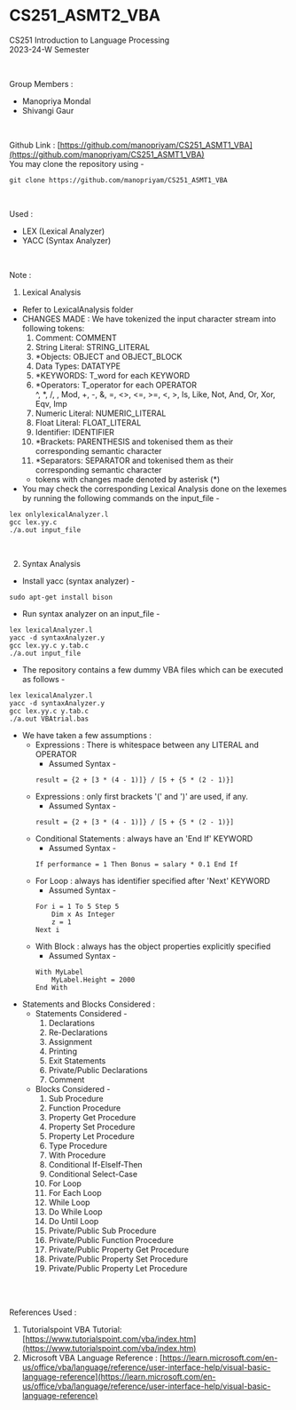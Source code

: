 # CS251_ASMT2_VBA

CS251 Introduction to Language Processing <br>
2023-24-W Semester <br>

<br>

Group Members : <br>
- Manopriya Mondal <br>
- Shivangi Gaur <br>

<br>

Github Link : [https://github.com/manopriyam/CS251_ASMT1_VBA](https://github.com/manopriyam/CS251_ASMT1_VBA) <br>
You may clone the repository using -
```
git clone https://github.com/manopriyam/CS251_ASMT1_VBA
```

<br>

Used : <br>
- LEX (Lexical Analyzer) <br>
- YACC (Syntax Analyzer) <br>

<br>

Note : <br>
1. Lexical Analysis <br>
- Refer to LexicalAnalysis folder
- CHANGES MADE : We have tokenized the input character stream into following tokens:
    1. Comment: COMMENT	
    2. String Literal: STRING_LITERAL
    3. *Objects: OBJECT and OBJECT_BLOCK
    4. Data Types: DATATYPE
    5. *KEYWORDS: T_word for each KEYWORD
    6. *Operators: T_operator for each OPERATOR <br>
        ^, *, /, \, Mod, +, -, &, =, <>, <=, >=, <, >, Is, Like, Not, And, Or, Xor, Eqv, Imp
    7. Numeric Literal: NUMERIC_LITERAL
    8. Float Literal: FLOAT_LITERAL
    9. Identifier: IDENTIFIER
    10. *Brackets: PARENTHESIS and tokenised them as their corresponding semantic character
    11. *Separators: SEPARATOR and tokenised them as their corresponding semantic character
    - tokens with changes made denoted by asterisk (*)
- You may check the corresponding Lexical Analysis done on the lexemes by running the following commands on the input_file -
```
lex onlylexicalAnalyzer.l
gcc lex.yy.c
./a.out input_file
```

<br>

2. Syntax Analysis <br>
- Install yacc (syntax analyzer) -
```
sudo apt-get install bison
```
- Run syntax analyzer on an input_file -
```
lex lexicalAnalyzer.l
yacc -d syntaxAnalyzer.y
gcc lex.yy.c y.tab.c
./a.out input_file
```
- The repository contains a few dummy VBA files which can be executed as follows - 
```
lex lexicalAnalyzer.l
yacc -d syntaxAnalyzer.y
gcc lex.yy.c y.tab.c
./a.out VBAtrial.bas
```
- We have taken a few assumptions :
    - Expressions : There is whitespace between any LITERAL and OPERATOR <br>
        - Assumed Syntax -
        ```
        result = {2 + [3 * (4 - 1)]} / [5 + {5 * (2 - 1)}]
        ```
    - Expressions : only first brackets '(' and ')' are used, if any. <br>
        - Assumed Syntax -
        ```
        result = {2 + [3 * (4 - 1)]} / [5 + {5 * (2 - 1)}]
        ```
    - Conditional Statements : always have an 'End If' KEYWORD <br>
        - Assumed Syntax -
        ```
        If performance = 1 Then Bonus = salary * 0.1 End If 
        ```
    - For Loop : always has identifier specified after 'Next' KEYWORD <br>
        - Assumed Syntax -
        ```
        For i = 1 To 5 Step 5   
            Dim x As Integer
            z = 1 
        Next i
        ```
    - With Block : always has the object properties explicitly specified <br>
        - Assumed Syntax -
        ```
        With MyLabel 
            MyLabel.Height = 2000 
        End With
        ```
- Statements and Blocks Considered :
    - Statements Considered -
        1. Declarations
        2. Re-Declarations
        3. Assignment
        4. Printing
        5. Exit Statements
        6. Private/Public Declarations
        7. Comment
    - Blocks Considered -
        1. Sub Procedure
        2. Function Procedure
        3. Property Get Procedure
        4. Property Set Procedure
        5. Property Let Procedure
        6. Type Procedure
        7. With Procedure
        8. Conditional If-ElseIf-Then
        9. Conditional Select-Case
        10. For Loop
        11. For Each Loop
        12. While Loop
        13. Do While Loop
        14. Do Until Loop
        15. Private/Public Sub Procedure
        16. Private/Public Function Procedure
        17. Private/Public Property Get Procedure
        18. Private/Public Property Set Procedure
        19. Private/Public Property Let Procedure
        
<br>
<br>

References Used : <br>
1. Tutorialspoint VBA Tutorial: [https://www.tutorialspoint.com/vba/index.htm](https://www.tutorialspoint.com/vba/index.htm) 
2. Microsoft VBA Language Reference : [https://learn.microsoft.com/en-us/office/vba/language/reference/user-interface-help/visual-basic-language-reference](https://learn.microsoft.com/en-us/office/vba/language/reference/user-interface-help/visual-basic-language-reference)